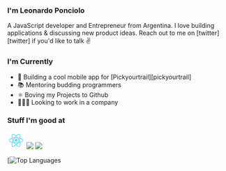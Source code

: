 ### I'm Leonardo Ponciolo

A JavaScript developer and Entrepreneur from Argentina. I love building applications & discussing new product ideas. Reach out to me on [twitter][twitter] if you'd like to talk ✌️

### I'm Currently

- 📱 Building a cool mobile app for [Pickyourtrail][pickyourtrail]
- 📚 Mentoring budding programmers
- ⚛️ Boving my Projects to Github
- 👷🏽‍♂️ Looking to work in a company

### Stuff I'm good at

<p>
  <img height="40" src="https://raw.githubusercontent.com/github/explore/80688e429a7d4ef2fca1e82350fe8e3517d3494d/topics/react/react.png">
  <img height="40" src="https://upload.wikimedia.org/wikipedia/commons/6/64/Expressjs.png">
  <img height="40" src="https://upload.wikimedia.org/wikipedia/commons/8/8e/Nextjs-logo.svg">
</p>


[![Top Languages](https://github-readme-stats.vercel.app/api/top-langs/?username=lponciolo&layout=compact)

